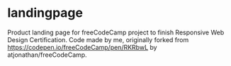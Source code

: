 # landingpage
Product landing page for freeCodeCamp project to finish Responsive Web Design Certification.
Code made by me, originally forked from https://codepen.io/freeCodeCamp/pen/RKRbwL by atjonathan/freeCodeCamp.
